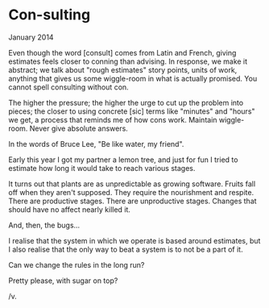 Con-sulting
===========
January 2014

Even though the word [consult] comes from Latin and French, giving estimates feels closer to conning than advising. 
In response, we make it abstract; we talk about "rough estimates" story points, units of work, anything that gives us 
some wiggle-room in what is actually promised. You cannot spell consulting without con.

The higher the pressure; the higher the urge to cut up the problem into pieces; the closer to using concrete [sic] 
terms like "minutes" and "hours" we get, a process that reminds me of how cons work. Maintain wiggle-room. Never give 
absolute answers. 

In the words of Bruce Lee, "Be like water, my friend".

Early this year I got my partner a lemon tree, and just for fun I tried to estimate how long it would take to reach 
various stages.

It turns out that plants are as unpredictable as growing software. Fruits fall off when they aren't supposed. 
They require the nourishment and respite. There are productive stages. There are unproductive stages. Changes that 
should have no affect nearly killed it.

And, then, the bugs...

I realise that the system in which we operate is based around estimates, but I also realise that the only way to beat 
a system is to not be a part of it.

Can we change the rules in the long run? 

Pretty please, with sugar on top?

/v.